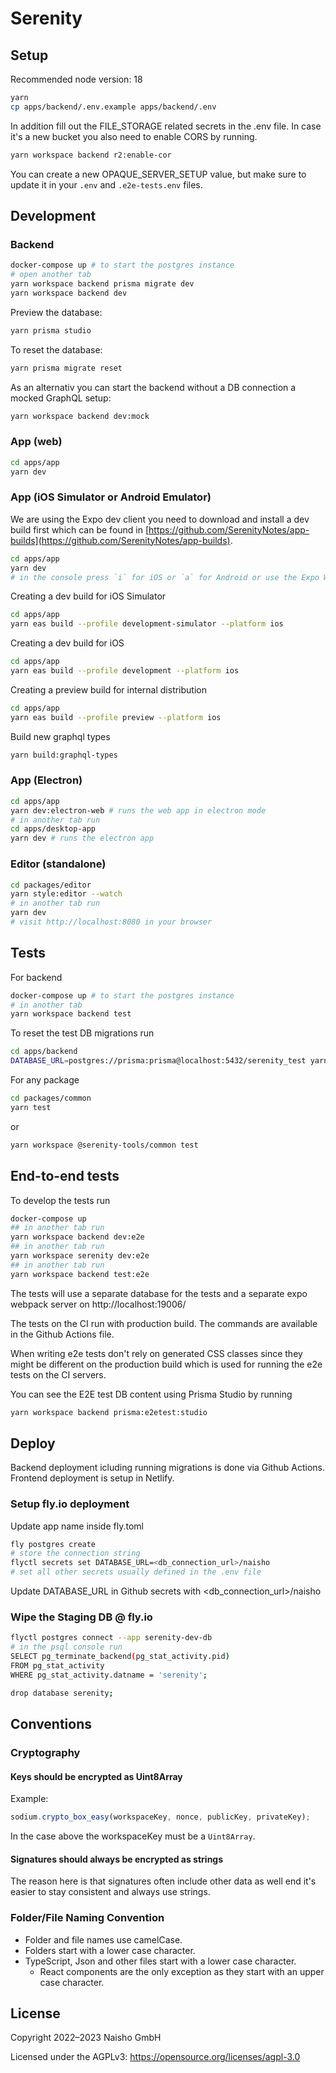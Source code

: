 # Serenity

## Setup

Recommended node version: 18

```sh
yarn
cp apps/backend/.env.example apps/backend/.env
```

In addition fill out the FILE_STORAGE related secrets in the .env file. In case it's a new bucket you also need to enable CORS by running.

```sh
yarn workspace backend r2:enable-cor
```

You can create a new OPAQUE_SERVER_SETUP value, but make sure to update it in your `.env` and `.e2e-tests.env` files.

## Development

### Backend

```sh
docker-compose up # to start the postgres instance
# open another tab
yarn workspace backend prisma migrate dev
yarn workspace backend dev
```

Preview the database:

```sh
yarn prisma studio
```

To reset the database:

```sh
yarn prisma migrate reset
```

As an alternativ you can start the backend without a DB connection a mocked GraphQL setup:

```sh
yarn workspace backend dev:mock
```

### App (web)

```sh
cd apps/app
yarn dev
```

### App (iOS Simulator or Android Emulator)

We are using the Expo dev client you need to download and install a dev build first which can be found in [https://github.com/SerenityNotes/app-builds](https://github.com/SerenityNotes/app-builds).

```sh
cd apps/app
yarn dev
# in the console press `i` for iOS or `a` for Android or use the Expo Web-interface
```

Creating a dev build for iOS Simulator

```sh
cd apps/app
yarn eas build --profile development-simulator --platform ios
```

Creating a dev build for iOS

```sh
cd apps/app
yarn eas build --profile development --platform ios
```

Creating a preview build for internal distribution

```sh
cd apps/app
yarn eas build --profile preview --platform ios
```

Build new graphql types

```sh
yarn build:graphql-types
```

### App (Electron)

```sh
cd apps/app
yarn dev:electron-web # runs the web app in electron mode
# in another tab run
cd apps/desktop-app
yarn dev # runs the electron app
```

### Editor (standalone)

```sh
cd packages/editor
yarn style:editor --watch
# in another tab run
yarn dev
# visit http://localhost:8080 in your browser
```

## Tests

For backend

```sh
docker-compose up # to start the postgres instance
# in another tab
yarn workspace backend test
```

To reset the test DB migrations run

```sh
cd apps/backend
DATABASE_URL=postgres://prisma:prisma@localhost:5432/serenity_test yarn prisma migrate reset
```

For any package

```sh
cd packages/common
yarn test
```

or

```sh
yarn workspace @serenity-tools/common test
```

## End-to-end tests

To develop the tests run

```sh
docker-compose up
## in another tab run
yarn workspace backend dev:e2e
## in another tab run
yarn workspace serenity dev:e2e
## in another tab run
yarn workspace backend test:e2e
```

The tests will use a separate database for the tests and a separate expo webpack server on http://localhost:19006/

The tests on the CI run with production build. The commands are available in the Github Actions file.

When writing e2e tests don't rely on generated CSS classes since they might be different on the production build which is used for running the e2e tests
on the CI servers.

You can see the E2E test DB content using Prisma Studio by running

```sh
yarn workspace backend prisma:e2etest:studio
```

## Deploy

Backend deployment icluding running migrations is done via Github Actions.
Frontend deployment is setup in Netlify.

### Setup fly.io deployment

Update app name inside fly.toml

```sh
fly postgres create
# store the connection string
flyctl secrets set DATABASE_URL=<db_connection_url>/naisho
# set all other secrets usually defined in the .env file
```

Update DATABASE_URL in Github secrets with <db_connection_url>/naisho

### Wipe the Staging DB @ fly.io

```sh
flyctl postgres connect --app serenity-dev-db
# in the psql console run
SELECT pg_terminate_backend(pg_stat_activity.pid)
FROM pg_stat_activity
WHERE pg_stat_activity.datname = 'serenity';

drop database serenity;
```

## Conventions

### Cryptography

#### Keys should be encrypted as Uint8Array

Example:

```ts
sodium.crypto_box_easy(workspaceKey, nonce, publicKey, privateKey);
```

In the case above the workspaceKey must be a `Uint8Array`.

#### Signatures should always be encrypted as strings

The reason here is that signatures often include other data as well end it's easier to stay consistent and always use strings.

### Folder/File Naming Convention

- Folder and file names use camelCase.
- Folders start with a lower case character.
- TypeScript, Json and other files start with a lower case character.
  - React components are the only exception as they start with an upper case character.

## License

Copyright 2022–2023 Naisho GmbH

Licensed under the AGPLv3: https://opensource.org/licenses/agpl-3.0
